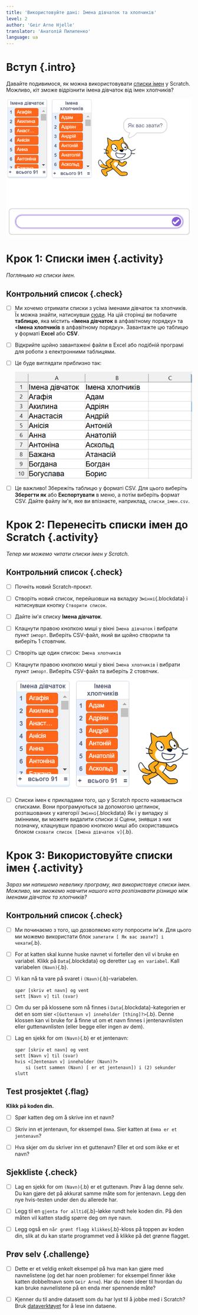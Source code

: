 ```yaml
---
title: 'Використовуйте дані: Імена дівчаток та хлопчиків'
level: 2
author: 'Geir Arne Hjelle'
translator: 'Анатолій Пилипенко'
language: ua
---
```



# Вступ {.intro}

Давайте подивимося, як можна використовувати [списки імен](https://docs.google.com/spreadsheets/d/1RlKtvPeGG5bcNv9uiWwC6nC0mB9HJwDltoQRlZR9adM/edit?usp=sharing) у Scratch. Можливо, кіт зможе відрізнити імена дівчаток від імен хлопчиків?

![Illustrer katten Felix som skiller mellom jente- og guttenavn](data_navn_ua.png)


# Крок 1: Списки імен {.activity}

*Погляньмо на списки імен.*

## Контрольний список {.check}

- [ ] Ми хочемо отримати списки з усіма іменами дівчаток та хлопчиків. Їх можна знайти, натиснувши [сюди](https://docs.google.com/spreadsheets/d/1RlKtvPeGG5bcNv9uiWwC6nC0mB9HJwDltoQRlZR9adM/edit?gid=0#gid=0). На цій сторінці ви   побачите **таблицю**, яка містить «**Імена дівчаток** в алфавітному порядку» та «**Імена хлопчиків** в алфавітному порядку». Завантажте цю таблицю у форматі **Excel** або **CSV**.

- [ ] Відкрийте щойно завантажені файли в Excel або подібній програмі для роботи з електронними таблицями.

- [ ] Це буде виглядати приблизно так:

    ![Bilde av regneark med kolonne for jente- og guttenavn](navnelister_regneark_ua.png)

- [ ] Це важливо! Збережіть таблицю у форматі CSV. Для цього виберіть **Зберегти як** або **Експортувати** в меню, а потім виберіть формат CSV. Дайте файлу ім'я, яке ви впізнаєте, наприклад, `списки_імен.csv`.

# Крок 2: Перенесіть списки імен до Scratch {.activity}

*Тепер ми можемо читати списки імен у Scratch.*

## Контрольний список {.check}

- [ ] Почніть новий Scratch-проєкт.

- [ ] Створіть новий список, перейшовши на вкладку `Змінні`{.blockdata} і натиснувши кнопку `Створити список`.

- [ ] Дайте ім'я списку **Імена дівчаток**.

- [ ] Клацнути правою кнопкою миші у вікні  `Імена дівчаток` і вибрати пункт `імпорт`. Виберіть CSV-файл, який ви щойно           створили та виберіть 1 стовпчик.

- [ ] Створіть ще один список: `Імена хлопчиків`

- [ ] Клацнути правою кнопкою миші у вікні  `Імена хлопчиків` і вибрати пункт `імпорт`. Виберіть CSV-файл  та виберіть 2          стовпчик.

    ![Bilde av navnelistene i Scratch](navnelister_scratch_ua.png)

- [ ] Списки імен є прикладами того, що у Scratch просто називається списками. Вони програмуються за допомогою цеглинок,       розташованих у категорії `Змінні`{.blockdata} Як і у випадку зі змінними, ви можете видалити списки зі Сцени, знявши з них позначку, клацнувши правою кнопкою миші або скориставшись блоком `сховати список [Імена дівчаток v]`{.b}.

# Крок 3: Використовуйте списки імен {.activity}

*Зараз ми напишемо невелику програму, яка використовує списки імен. Можливо, ми зможемо навчити нашого кота розпізнавати різницю між іменами дівчаток та хлопчиків?*

## Контрольний список {.check}

- [ ] Ми починаємо з того, що дозволяємо коту попросити ім'я. Для цього ми можемо використати блок `запитати
  [ Як вас звати?] і чекати`{.b}.

- [ ] For at katten skal kunne huske navnet vi forteller den vil vi bruke en
  variabel. Klikk på `Data`{.blockdata} og deretter `Lag en variabel`. Kall
  variabelen `(Navn)`{.b}.

- [ ] Vi kan nå ta vare på svaret i `(Navn)`{.b}-variabelen.

  ```blocks
  spør [skriv et navn] og vent
  sett [Navn v] til (svar)
  ```

- [ ] Om du ser på klossene som nå finnes i `Data`{.blockdata}-kategorien er det en
  som sier `<[Guttenavn v] inneholder [thing]?>`{.b}. Denne klossen kan vi bruke
  for å finne ut om et navn finnes i jentenavnlisten eller guttenavnlisten
  (eller begge eller ingen av dem).

- [ ] Lag en sjekk for om `(Navn)`{.b} er et jentenavn:

  ```blocks
  spør [skriv et navn] og vent
  sett [Navn v] til (svar)
  hvis <[Jentenavn v] inneholder (Navn)?>
      si (sett sammen (Navn) [ er et jentenavn]) i (2) sekunder
  slutt
  ```

## Test prosjektet {.flag}

__Klikk på koden din.__

- [ ] Spør katten deg om å skrive inn et navn?

- [ ] Skriv inn et jentenavn, for eksempel `Emma`. Sier katten at `Emma er et
  jentenavn`?

- [ ] Hva skjer om du skriver inn et guttenavn? Eller et ord som ikke er et navn?

## Sjekkliste {.check}

- [ ] Lag en sjekk for om `(Navn)`{.b} er et guttenavn. Prøv å lag denne selv. Du
  kan gjøre det på akkurat samme måte som for jentenavn. Legg den nye
  hvis-testen under den du allerede har.

- [ ] Legg til en `gjenta for alltid`{.b}-løkke rundt hele koden din. På den måten vil
  katten stadig spørre deg om nye navn.

- [ ] Legg også en `når grønt flagg klikkes`{.b}-kloss på toppen av koden din, slik
  at du kan starte programmet ved å klikke på det grønne flagget.

## Prøv selv {.challenge}

- [ ] Dette er et veldig enkelt eksempel på hva man kan gjøre med navnelistene (og
  det har noen problemer: for eksempel finner ikke katten dobbeltnavn
  som `Geir Arne`). Har du noen ideer til hvordan du kan bruke navnelistene på
  en enda mer spennende måte?

- [ ] Kjenner du til andre datasett som du har lyst til å jobbe med i Scratch? Bruk
  [dataverktøyet](../data/data.html) for å lese inn dataene.
